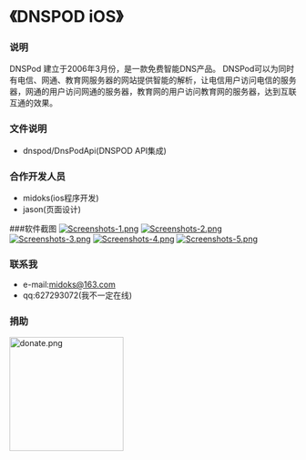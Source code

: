 《DNSPOD iOS》
=================

### 说明
DNSPod 建立于2006年3月份，是一款免费智能DNS产品。 DNSPod可以为同时有电信、网通、教育网服务器的网站提供智能的解析，让电信用户访问电信的服务器，网通的用户访问网通的服务器，教育网的用户访问教育网的服务器，达到互联互通的效果。



### 文件说明
 - dnspod/DnsPodApi(DNSPOD API集成)


### 合作开发人员
 - midoks(ios程序开发) 
 - jason(页面设计)


###软件截图
[![Screenshots-1.png](/document/images/Screenshots-1.png)](/document/images/Screenshots-1.png)
[![Screenshots-2.png](/document/images/Screenshots-2.png)](/document/images/Screenshots-2.png)
[![Screenshots-3.png](/document/images/Screenshots-3.png)](/document/images/Screenshots-3.png)
[![Screenshots-4.png](/document/images/Screenshots-4.png)](/document/images/Screenshots-5.png)
[![Screenshots-5.png](/document/images/Screenshots-5.png)](/document/images/Screenshots-5.png)

### 联系我
- e-mail:midoks@163.com
- qq:627293072(我不一定在线)

### 捐助
<img src="/document/images/donate.png" alt="donate.png" title="donate.png" width="200" />
